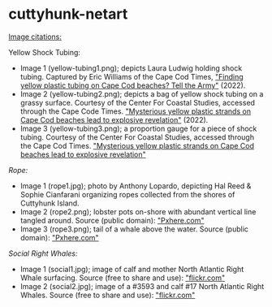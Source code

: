 # cuttyhunk-netart



<u>Image citations:</u>

</em>Yellow Shock Tubing:</em>
    <ul>
        <li>Image 1 (yellow-tubing1.png); depicts Laura Ludwig holding shock tubing. Captured by Eric Williams of the Cape Cod Times, <a href='https://www.capecodtimes.com/story/news/2022/02/28/find-yellow-plastic-tubing-cape-cod-beach-inform-army-corp-of-engineers/6942507001/'>"Finding yellow plastic tubing on Cape Cod beaches? Tell the Army"</a> (2022).</li>
        <li>Image 2 (yellow-tubing2.png); depicts a bag of yellow shock tubing on a grassy surface. Courtesy of the Center For Coastal Studies, accessed through the Cape Code Times. <a href='https://www.capecodtimes.com/story/news/2022/02/18/yellow-plastic-tubing-washing-up-cape-cod-beaches-likely-boston-harbor-dredging-project/6830224001/'>"Mysterious yellow plastic strands on Cape Cod beaches lead to explosive revelation"</a> (2022).</li>
        <li>Image 3 (yellow-tubing3.png); a proportion gauge for a piece of shock tubing. Courtesy of the Center For Coastal Studies, accessed through the Cape Cod Times. <a href='https://www.capecodtimes.com/story/news/2022/02/18/yellow-plastic-tubing-washing-up-cape-cod-beaches-likely-boston-harbor-dredging-project/6830224001/'>"Mysterious yellow plastic strands on Cape Cod beaches lead to explosive revelation"</a></li>
    </ul>
<em>Rope:</em>
    <ul>
        <li>Image 1 (rope1.jpg); photo by Anthony Lopardo, depicting Hal Reed & Sophie Cianfarani organizing ropes collected from the shores of Cuttyhunk Island.</li>
        <li>Image 2 (rope2.png); lobster pots on-shore with abundant vertical line tangled around. Source (public domain): <a href='https://c.pxhere.com/photos/cf/c2/pot_crab_pot_lobster_pot_crab_seafood_fishing_lobster_fish-671526.jpg!d'>"Pxhere.com"</a></li>
        <li>Image 3 (rope3.png); tail of a whale above the water. Source (public domain): <a href='https://c.pxhere.com/photos/8f/a1/whales_animals_fin_tail_big_fish-551287.jpg!d'>"Pxhere.com"</a></li>
    </ul>

<em>Social Right Whales:</em>
    <ul>
        <li>Image 1 (social1.jpg); image of calf and mother North Atlantic Right Whale surfacing. Source (free to share and use): <a href='https://live.staticflickr.com/1597/25025261726_252405fbee_b.jpg'>"flickr.com"</a></li>
        <li>Image 2 (social2.jpg); image of a #3593 and calf #17 North Atlantic Right Whales. Source (free to share and use): <a href='https://live.staticflickr.com/65535/51029419248_d7267684ca_b.jpg'>"flickr.com"</a></li>
    </ul>
